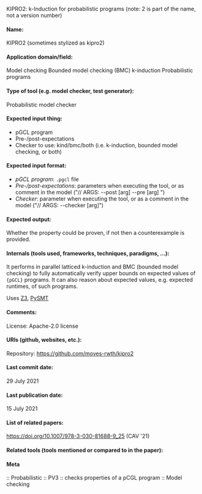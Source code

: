 KIPRO2: k-Induction for probabilistic programs
(note: 2 is part of the name, not a version number)

#### Name:
KIPRO2 (sometimes stylized as kipro2)

#### Application domain/field:
Model checking
Bounded model checking (BMC)
k-induction
Probabilistic programs

#### Type of tool (e.g. model checker, test generator):
Probabilistic model checker

#### Expected input thing:
- pGCL program
- Pre-/post-expectations
- Checker to use: kind/bmc/both (i.e. k-induction, bounded model checking, or both)

#### Expected input format:
- *pGCL program*: `.pgcl` file
- *Pre-/post-expectations*: parameters when executing the tool, or as comment in the model ("// ARGS: --post [arg] --pre [arg] ")
- *Checker*: parameter when executing the tool, or as a comment in the model ("// ARGS: --checker [arg]")

#### Expected output:
Whether the property could be proven, if not then a counterexample is provided.

#### Internals (tools used, frameworks, techniques, paradigms, ...):
It performs in parallel latticed k-induction and BMC (bounded model checking) to fully automatically verify upper bounds on expected values of `{pGCL}` programs. It can also reason about expected values, e.g. expected runtimes, of such programs.

Uses [Z3](../Solvers/SMT/Z3.md), [PySMT](../Libraries/PySMT.md)

#### Comments:
License: Apache-2.0 license

#### URIs (github, websites, etc.):
Repository: https://github.com/moves-rwth/kipro2

#### Last commit date:
29 July 2021

#### Last publication date:
15 July 2021

#### List of related papers:
https://doi.org/10.1007/978-3-030-81688-9_25 (CAV '21)

#### Related tools (tools mentioned or compared to in the paper):

#### Meta
:: Probabilistic
:: PV3 :: checks properties of a pCGL program
:: Model checking